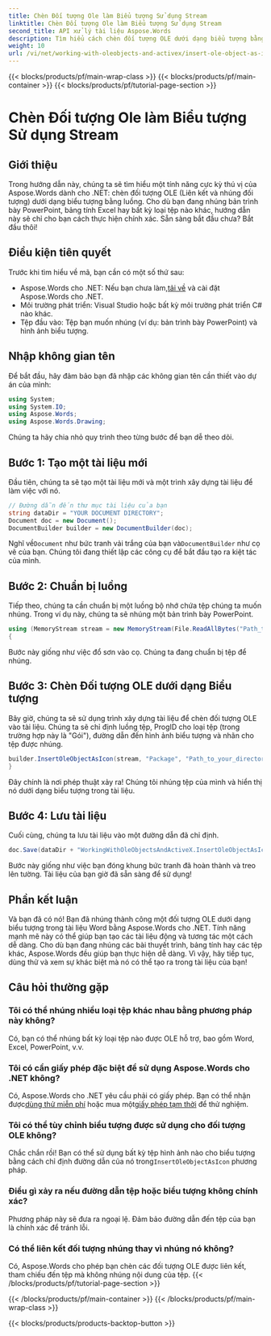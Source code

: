 ```yaml
---
title: Chèn Đối tượng Ole làm Biểu tượng Sử dụng Stream
linktitle: Chèn Đối tượng Ole làm Biểu tượng Sử dụng Stream
second_title: API xử lý tài liệu Aspose.Words
description: Tìm hiểu cách chèn đối tượng OLE dưới dạng biểu tượng bằng luồng với Aspose.Words cho .NET trong hướng dẫn chi tiết từng bước này.
weight: 10
url: /vi/net/working-with-oleobjects-and-activex/insert-ole-object-as-icon-using-stream/
---
```


{{< blocks/products/pf/main-wrap-class >}}
{{< blocks/products/pf/main-container >}}
{{< blocks/products/pf/tutorial-page-section >}}

# Chèn Đối tượng Ole làm Biểu tượng Sử dụng Stream

## Giới thiệu

Trong hướng dẫn này, chúng ta sẽ tìm hiểu một tính năng cực kỳ thú vị của Aspose.Words dành cho .NET: chèn đối tượng OLE (Liên kết và nhúng đối tượng) dưới dạng biểu tượng bằng luồng. Cho dù bạn đang nhúng bản trình bày PowerPoint, bảng tính Excel hay bất kỳ loại tệp nào khác, hướng dẫn này sẽ chỉ cho bạn cách thực hiện chính xác. Sẵn sàng bắt đầu chưa? Bắt đầu thôi!

## Điều kiện tiên quyết

Trước khi tìm hiểu về mã, bạn cần có một số thứ sau:

-  Aspose.Words cho .NET: Nếu bạn chưa làm,[tải về](https://releases.aspose.com/words/net/) và cài đặt Aspose.Words cho .NET.
- Môi trường phát triển: Visual Studio hoặc bất kỳ môi trường phát triển C# nào khác.
- Tệp đầu vào: Tệp bạn muốn nhúng (ví dụ: bản trình bày PowerPoint) và hình ảnh biểu tượng.

## Nhập không gian tên

Để bắt đầu, hãy đảm bảo bạn đã nhập các không gian tên cần thiết vào dự án của mình:

```csharp
using System;
using System.IO;
using Aspose.Words;
using Aspose.Words.Drawing;
```

Chúng ta hãy chia nhỏ quy trình theo từng bước để bạn dễ theo dõi.

## Bước 1: Tạo một tài liệu mới

Đầu tiên, chúng ta sẽ tạo một tài liệu mới và một trình xây dựng tài liệu để làm việc với nó.

```csharp
// Đường dẫn đến thư mục tài liệu của bạn
string dataDir = "YOUR DOCUMENT DIRECTORY";
Document doc = new Document();
DocumentBuilder builder = new DocumentBuilder(doc);
```

 Nghĩ về`Document` như bức tranh vải trắng của bạn và`DocumentBuilder` như cọ vẽ của bạn. Chúng tôi đang thiết lập các công cụ để bắt đầu tạo ra kiệt tác của mình.

## Bước 2: Chuẩn bị luồng

Tiếp theo, chúng ta cần chuẩn bị một luồng bộ nhớ chứa tệp chúng ta muốn nhúng. Trong ví dụ này, chúng ta sẽ nhúng một bản trình bày PowerPoint.

```csharp
using (MemoryStream stream = new MemoryStream(File.ReadAllBytes("Path_to_your_directory/Presentation.pptx")))
{
```

Bước này giống như việc đổ sơn vào cọ. Chúng ta đang chuẩn bị tệp để nhúng.

## Bước 3: Chèn Đối tượng OLE dưới dạng Biểu tượng

Bây giờ, chúng ta sẽ sử dụng trình xây dựng tài liệu để chèn đối tượng OLE vào tài liệu. Chúng ta sẽ chỉ định luồng tệp, ProgID cho loại tệp (trong trường hợp này là "Gói"), đường dẫn đến hình ảnh biểu tượng và nhãn cho tệp được nhúng.

```csharp
builder.InsertOleObjectAsIcon(stream, "Package", "Path_to_your_directory/Logo icon.ico", "My embedded file");
}
```

Đây chính là nơi phép thuật xảy ra! Chúng tôi nhúng tệp của mình và hiển thị nó dưới dạng biểu tượng trong tài liệu.

## Bước 4: Lưu tài liệu

Cuối cùng, chúng ta lưu tài liệu vào một đường dẫn đã chỉ định.

```csharp
doc.Save(dataDir + "WorkingWithOleObjectsAndActiveX.InsertOleObjectAsIconUsingStream.docx");
```

Bước này giống như việc bạn đóng khung bức tranh đã hoàn thành và treo lên tường. Tài liệu của bạn giờ đã sẵn sàng để sử dụng!

## Phần kết luận

Và bạn đã có nó! Bạn đã nhúng thành công một đối tượng OLE dưới dạng biểu tượng trong tài liệu Word bằng Aspose.Words cho .NET. Tính năng mạnh mẽ này có thể giúp bạn tạo các tài liệu động và tương tác một cách dễ dàng. Cho dù bạn đang nhúng các bài thuyết trình, bảng tính hay các tệp khác, Aspose.Words đều giúp bạn thực hiện dễ dàng. Vì vậy, hãy tiếp tục, dùng thử và xem sự khác biệt mà nó có thể tạo ra trong tài liệu của bạn!

## Câu hỏi thường gặp

### Tôi có thể nhúng nhiều loại tệp khác nhau bằng phương pháp này không?
Có, bạn có thể nhúng bất kỳ loại tệp nào được OLE hỗ trợ, bao gồm Word, Excel, PowerPoint, v.v.

### Tôi có cần giấy phép đặc biệt để sử dụng Aspose.Words cho .NET không?
 Có, Aspose.Words cho .NET yêu cầu phải có giấy phép. Bạn có thể nhận được[dùng thử miễn phí](https://releases.aspose.com/) hoặc mua một[giấy phép tạm thời](https://purchase.aspose.com/temporary-license/) để thử nghiệm.

### Tôi có thể tùy chỉnh biểu tượng được sử dụng cho đối tượng OLE không?
 Chắc chắn rồi! Bạn có thể sử dụng bất kỳ tệp hình ảnh nào cho biểu tượng bằng cách chỉ định đường dẫn của nó trong`InsertOleObjectAsIcon` phương pháp.

### Điều gì xảy ra nếu đường dẫn tệp hoặc biểu tượng không chính xác?
Phương pháp này sẽ đưa ra ngoại lệ. Đảm bảo đường dẫn đến tệp của bạn là chính xác để tránh lỗi.

### Có thể liên kết đối tượng nhúng thay vì nhúng nó không?
Có, Aspose.Words cho phép bạn chèn các đối tượng OLE được liên kết, tham chiếu đến tệp mà không nhúng nội dung của tệp.
{{< /blocks/products/pf/tutorial-page-section >}}

{{< /blocks/products/pf/main-container >}}
{{< /blocks/products/pf/main-wrap-class >}}

{{< blocks/products/products-backtop-button >}}
